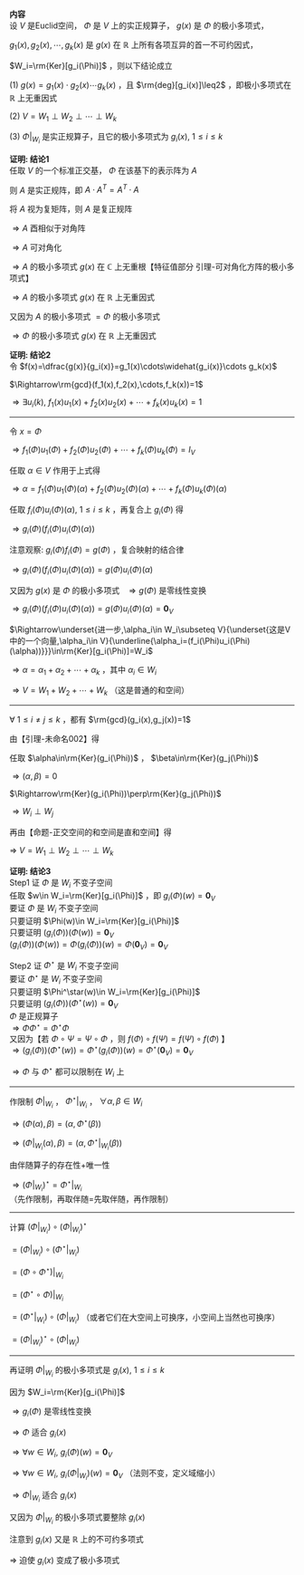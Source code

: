 **内容**  
设 $V$ 是Euclid空间， $\Phi$ 是 $V$ 上的实正规算子， $g(x)$ 是 $\Phi$ 的极小多项式，  
  
$g_1(x),g_2(x),\cdots,g_k(x)$ 是 $g(x)$ 在 $\mathbb R$ 上所有各项互异的首一不可约因式，  
  
$W_i=\rm{Ker}[g_i(\Phi)]$ ，则以下结论成立  
  
$(1)\ g(x)=g_1(x)\cdot g_2(x)\cdots g_k(x)$ ，且 $\rm{deg}[g_i(x)]\leq2$ ，即极小多项式在 $\mathbb R$ 上无重因式  
  
$(2)\ V=W_1\perp W_2\perp \cdots \perp W_k$  
  
$(3)\ \Phi\left|\right._{W_i}$ 是实正规算子，且它的极小多项式为 $g_i(x),\ 1\le i\le k$  
  
**证明: 结论1**  
任取 $V$ 的一个标准正交基， $\Phi$ 在该基下的表示阵为 $A$  
  
则 $A$ 是实正规阵，即 $A\cdot A^T=A^T\cdot A$  
  
将 $A$ 视为复矩阵，则 $A$ 是复正规阵  
  
$\Rightarrow A$ 酉相似于对角阵  
  
$\Rightarrow A$ 可对角化  
  
$\Rightarrow A$ 的极小多项式 $g(x)$ 在 $\mathbb C$ 上无重根【特征值部分 引理-可对角化方阵的极小多项式】  
  
$\Rightarrow A$ 的极小多项式 $g(x)$ 在 $\mathbb R$ 上无重因式  
  
又因为 $A$ 的极小多项式 $=\Phi$ 的极小多项式  
  
$\Rightarrow \Phi$ 的极小多项式 $g(x)$ 在 $\mathbb R$ 上无重因式  
  
**证明: 结论2**  
令 $f(x)=\dfrac{g(x)}{g_i(x)}=g_1(x)\cdots\widehat{g_i(x)}\cdots g_k(x)$  
  
$\Rightarrow\rm{gcd}(f_1(x),f_2(x),\cdots,f_k(x))=1$  
  
$\Rightarrow\exists u_i(k),\ f_1(x)u_1(x)+f_2(x)u_2(x)+\cdots+f_k(x)u_k(x)=1$  
  
---  
  
令 $x=\Phi$  
  
$\Rightarrow f_1(\Phi)u_1(\Phi)+f_2(\Phi)u_2(\Phi)+\cdots+f_k(\Phi)u_k(\Phi)=I_V$  
  
任取 $\alpha\in V$ 作用于上式得  
  
$\Rightarrow\alpha=f_1(\Phi)u_1(\Phi)(\alpha)+f_2(\Phi)u_2(\Phi)(\alpha)+\cdots+f_k(\Phi)u_k(\Phi)(\alpha)$  
  
任取 $f_i(\Phi)u_i(\Phi)(\alpha),\ 1\le i\le k$ ，再复合上 $g_i(\Phi)$ 得  
  
$\Rightarrow g_i(\Phi)(f_i(\Phi)u_i(\Phi)(\alpha))$  
  
注意观察:  $g_i(\Phi)f_i(\Phi)=g(\Phi)$ ，复合映射的结合律  
  
$\Rightarrow g_i(\Phi)(f_i(\Phi)u_i(\Phi)(\alpha))=g(\Phi)u_i(\Phi)(\alpha)$  
  
又因为 $g(x)$ 是 $\Phi$ 的极小多项式 $\enspace\Rightarrow g(\Phi)$ 是零线性变换  
  
$\Rightarrow g_i(\Phi)(f_i(\Phi)u_i(\Phi)(\alpha))=g(\Phi)u_i(\Phi)(\alpha)=\mathbf0_V$  
  
$\Rightarrow\underset{进一步,\alpha_i\in W_i\subseteq V}{\underset{这是V中的一个向量,\alpha_i\in V}{\underline{\alpha_i=(f_i(\Phi)u_i(\Phi)(\alpha))}}}\in\rm{Ker}[g_i(\Phi)]=W_i$  
  
$\Rightarrow\alpha=\alpha_1+\alpha_2+\cdots+\alpha_k$ ，其中 $\alpha_i\in W_i$  
  
$\Rightarrow V=W_1+ W_2+ \cdots + W_k$ （这是普通的和空间）  
  
  
---  
  
$\forall\ 1\le i\neq j\le k$ ，都有 $\rm{gcd}(g_i(x),g_j(x))=1$  
  
由【引理-未命名002】得  
  
任取 $\alpha\in\rm{Ker}(g_i(\Phi))$ ， $\beta\in\rm{Ker}(g_j(\Phi))$  
  
$\Rightarrow(\alpha,\beta)=0$  
  
$\Rightarrow\rm{Ker}(g_i(\Phi))\perp\rm{Ker}(g_j(\Phi))$  
  
$\Rightarrow W_i\perp W_j$  
  
再由【命题-正交空间的和空间是直和空间】得  
  
$\Rightarrow\ V=W_1\perp W_2\perp \cdots \perp W_k$  
  
**证明: 结论3**  
Step1 证 $\Phi$ 是 $W_i$ 不变子空间  
任取 $w\in W_i=\rm{Ker}[g_i(\Phi)]$ ，即 $g_i(\Phi)(w)=\mathbf0_V$  
要证 $\Phi$ 是 $W_i$ 不变子空间  
只要证明 $\Phi(w)\in W_i=\rm{Ker}[g_i(\Phi)]$  
只要证明 $(g_i(\Phi))(\Phi(w))=\mathbf0_V$  
$(g_i(\Phi))(\Phi(w))=\Phi(g_i(\Phi))(w)=\Phi(\mathbf0_V)=\mathbf0_V$  
  
Step2 证 $\Phi^\star$ 是 $W_i$ 不变子空间  
要证 $\Phi^\star$ 是 $W_i$ 不变子空间  
只要证明 $\Phi^\star(w)\in W_i=\rm{Ker}[g_i(\Phi)]$  
只要证明 $(g_i(\Phi))(\Phi^\star(w))=\mathbf0_V$  
$\Phi$ 是正规算子  
$\Rightarrow\Phi\Phi^\star=\Phi^\star\Phi$  
又因为【若 $\Phi\circ\Psi=\Psi\circ\Phi$ ，则 $f(\Phi)\circ f(\Psi)=f(\Psi)\circ f(\Phi)$ 】  
$\Rightarrow(g_i(\Phi))(\Phi^\star(w))=\Phi^\star(g_i(\Phi))(w)=\Phi^\star(\mathbf0_V)=\mathbf0_V$  
  
$\Rightarrow\Phi$ 与 $\Phi^\star$ 都可以限制在 $W_i$ 上  
  
---  
  
作限制 $\Phi\left|\right._{W_i}$ ， $\Phi^\star\left|\right._{W_i}$ ， $\forall \alpha,\beta\in W_i$  
  
$\Rightarrow(\Phi(\alpha),\beta)=(\alpha,\Phi^\star(\beta))$  
  
$\Rightarrow(\Phi\left|\right._{W_i}(\alpha),\beta)=(\alpha,\Phi^\star\left|\right._{W_i}(\beta))$  
  
由伴随算子的存在性+唯一性  
  
$\Rightarrow(\Phi\left|\right._{W_i})^\star=\Phi^\star\left|\right._{W_i}$  
（先作限制，再取伴随=先取伴随，再作限制）  
  
---  
  
计算 $(\Phi\left|\right._{W_i})\circ(\Phi\left|\right._{W_i})^\star$  
  
$=(\Phi\left|\right._{W_i})\circ(\Phi^\star\left|\right._{W_i})$  
  
$=(\Phi\circ\Phi^\star)\left|\right._{W_i}$  
  
$=(\Phi^\star\circ\Phi)\left|\right._{W_i}$  
  
$=(\Phi^\star\left|\right._{W_i})\circ(\Phi\left|\right._{W_i})$ （或者它们在大空间上可换序，小空间上当然也可换序）  
  
$=(\Phi\left|\right._{W_i})^\star\circ(\Phi\left|\right._{W_i})$  
  
---  
  
再证明 $\Phi\left|\right._{W_i}$ 的极小多项式是 $g_i(x),\ 1\le i\le k$  
  
因为 $W_i=\rm{Ker}[g_i(\Phi)]$  
  
$\Rightarrow g_i(\Phi)$ 是零线性变换  
  
$\Rightarrow\Phi$ 适合 $g_i(x)$  
  
$\Rightarrow\forall w\in W_i,\ g_i(\Phi)(w)=\mathbf0_V$  
  
$\Rightarrow\forall w\in W_i,\ g_i(\Phi\left|\right._{W_i})(w)=\mathbf0_V$ （法则不变，定义域缩小）  
  
$\Rightarrow\Phi\left|\right._{W_i}$ 适合 $g_i(x)$  
  
又因为 $\Phi\left|\right._{W_i}$ 的极小多项式要整除 $g_i(x)$  
  
注意到 $g_i(x)$ 又是 $\mathbb{R}$ 上的不可约多项式  
  
$\Rightarrow$ 迫使 $g_i(x)$ 变成了极小多项式  
